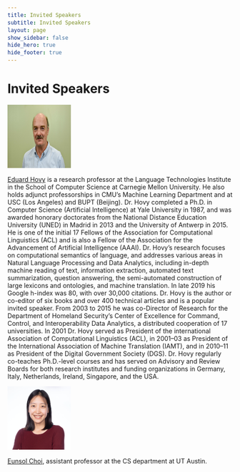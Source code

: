 ```yaml
---
title: Invited Speakers
subtitle: Invited Speakers
layout: page
show_sidebar: false
hide_hero: true
hide_footer: true
---
```


# Invited Speakers

<div class="align-left-container">
        <img src="/img/EMJrVq.jpg" height="142" width="142" />
    </div>


[Eduard Hovy](https://www.cs.cmu.edu/~hovy/) is a research professor at the Language Technologies Institute in the School of Computer Science at Carnegie Mellon University.  He also holds adjunct professorships in CMU’s Machine Learning Department and at USC (Los Angeles) and BUPT (Beijing).  Dr. Hovy completed a Ph.D. in Computer Science (Artificial Intelligence) at Yale University in 1987, and was awarded honorary doctorates from the National Distance Education University (UNED) in Madrid in 2013 and the University of Antwerp in 2015.  He is one of the initial 17 Fellows of the Association for Computational Linguistics (ACL) and is also a Fellow of the Association for the Advancement of Artificial Intelligence (AAAI).  Dr. Hovy’s research focuses on computational semantics of language, and addresses various areas in Natural Language Processing and Data Analytics, including in-depth machine reading of text, information extraction, automated text summarization, question answering, the semi-automated construction of large lexicons and ontologies, and machine translation.  In late 2019 his Google h-index was 80, with over 30,000 citations.  Dr. Hovy is the author or co-editor of six books and over 400 technical articles and is a popular invited speaker.  From 2003 to 2015 he was co-Director of Research for the Department of Homeland Security’s Center of Excellence for Command, Control, and Interoperability Data Analytics, a distributed cooperation of 17 universities.  In 2001 Dr. Hovy served as President of the international Association of Computational Linguistics (ACL), in 2001–03 as President of the International Association of Machine Translation (IAMT), and in 2010–11 as President of the Digital Government Society (DGS).  Dr. Hovy regularly co-teaches Ph.D.-level courses and has served on Advisory and Review Boards for both research institutes and funding organizations in Germany, Italy, Netherlands, Ireland, Singapore, and the USA.  


<div class="align-left-container">
        <img src="/img/eunsolchoi.png" height="142" width="142" />
    </div>

[Eunsol Choi](https://homes.cs.washington.edu/~eunsol/), assistant professor at the CS department at UT Austin.

